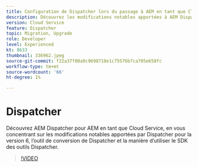 ```yaml
---
title: Configuration de Dispatcher lors du passage à AEM en tant que Cloud Service
description: Découvrez les modifications notables apportées à AEM Dispatcher pour AEM en tant que Cloud Service, l’outil de conversion de Dispatcher et comment utiliser le SDK des outils de Dispatcher.
version: Cloud Service
feature: Dispatcher
topic: Migration, Upgrade
role: Developer
level: Experienced
kt: 8633
thumbnail: 336962.jpeg
source-git-commit: f22a37f80a9c9698718e1c75576b7ca705e658fc
workflow-type: tm+mt
source-wordcount: '66'
ht-degree: 1%

---
```



# Dispatcher

Découvrez AEM Dispatcher pour AEM en tant que Cloud Service, en vous concentrant sur les modifications notables apportées par Dispatcher pour la version 6, l’outil de conversion de Dispatcher et la manière d’utiliser le SDK des outils Dispatcher.

>[!VIDEO](https://video.tv.adobe.com/v/336962/?quality=12&learn=on)
